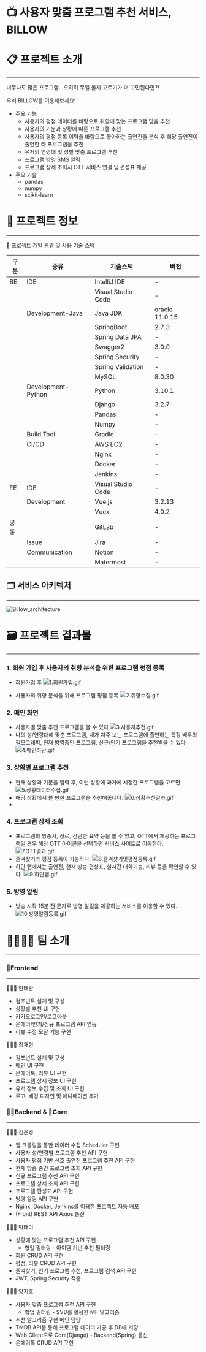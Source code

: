 # 📺 사용자 맞춤 프로그램 추천 서비스, BILLOW

# 📋 프로젝트 소개

---

너무나도 많은 프로그램.. 오히려 무얼 볼지 고르기가 더 고민된다면?!

우리 BILLOW를 이용해보세요!

- 주요 기능
    - 사용자의 평점 데이터를 바탕으로 취향에 맞는 프로그램 맞춤 추천
    - 사용자의 기분과 상황에 따른 프로그램 추천
    - 사용자의 평점 등록 이력을 바탕으로 좋아하는 출연진을 분석 후 해당 출연진이 출연한 타 프로그램을 추천
    - 유저의 연령대 및 성별 맞춤 프로그램 추천
    - 프로그램 방영 SMS 알림
    - 프로그램 상세 조회시 OTT 서비스 연결 및 편성표 제공
- 주요 기술
    - pandas
    - numpy
    - scikit-learn

# 📜 프로젝트 정보

---

🔨 프로젝트 개발 환경 및 사용 기술 스택


| 구분 | 종류               | 기술스택           | 버전           |
| ---- | ------------------ | ------------------ | -------------- |
| BE   | IDE                | IntelliJ IDE       | -              |
|      |                    | Visual Studio Code | -              |
|      | Development-Java   | Java JDK           | oracle 11.0.15 |
|      |                    | SpringBoot         | 2.7.3          |
|      |                    | Spring Data JPA    | -              |
|      |                    | Swagger2           | 3.0.0          |
|      |                    | Spring Security    | -              |
|      |                    | Spring Validation  | -              |
|      |                    | MySQL              | 8.0.30         |
|      | Development-Python | Python             | 3.10.1         |
|      |                    | Django             | 3.2.7          |
|      |                    | Pandas             | -              |
|      |                    | Numpy              | -              |
|      | Build Tool         | Gradle             | -              |
|      | CI/CD              | AWS EC2            | -              |
|      |                    | Nginx              | -              |
|      |                    | Docker             | -              |
|      |                    | Jenkins            | -              |
| FE   | IDE                | Visual Studio Code | -              |
|      | Development        | Vue.js             | 3.2.13         |
|      |                    | Vuex               | 4.0.2          |
| 공통 |                    | GitLab             | -              |
|      | Issue              | Jira               | -              |
|      | Communication      | Notion             | -              |
|      |                    | Matermost          | -              |

## 🗂 서비스 아키텍처

---

![Billow_architecture](./assets/Billow_architecture.png)

# 🗃 프로젝트 결과물

---
### 1. 회원 가입 후 사용자의 취향 분석을 위한 프로그램 평점 등록

- 회원가입 후
  ![1.회원가입.gif](assets/1.회원가입.gif)

- 사용자의 취향 분석을 위해 프로그램 평점 등록
  ![2.취향수집.gif](assets/2.취향수집.gif)

### 2. 메인 화면

- 사용자별 맞춤 추천 프로그램을 볼 수 있다
  ![3.사용자추천.gif](assets/3.사용자추천.gif)
- 나의 성/연령대에 맞춘 프로그램, 내가 자주 보는 프로그램에 출연하는 특정 배우의 필모그래피, 현재 방영중인 프로그램, 신규/인기 프로그램을 추천받을 수 있다
  ![4.메인하단.gif](assets/4.메인하단.gif)

### 3. 상황별 프로그램 추천

- 현재 상황과 기분을 입력 후, 이런 상황에 과거에 시청한 프로그램을 고르면
  ![5.상황데이터수집.gif](assets/5.상황데이터수집.gif)
- 해당 상황에서 볼 만한 프로그램을 추천해줍니다.
  ![6.상황추천결과.gif](assets/6.상황추천결과.gif)
- 
### 4. 프로그램 상세 조회

- 프로그램의 방송사, 장르, 간단한 요약 등을 볼 수 있고, OTT에서 제공하는 프로그램일 경우 해당 OTT 아이콘을 선택하면 서비스 사이트로 이동한다.
  ![7.OTT결과.gif](assets/7.OTT결과.gif)
- 즐겨찾기와 평점 등록이 가능하다.
  ![8.즐겨찾기및평점등록.gif](assets/8.즐겨찾기및평점등록.gif)
- 하단 탭에서는 출연진, 현재 방송 편성표, 실시간 대화기능, 리뷰 등을 확인할 수 있다.
  ![9.하단탭.gif](assets/9.하단탭.gif)

### 5. 방영 알림

- 방송 시작 15분 전 문자로 방영 알림을 제공하는 서비스를 이용할 수 있다.
  ![10.방영알림등록.gif](assets/10.방영알림등록.gif)
# 👨‍👩‍👧‍👦 팀 소개

---

### 🎨Frontend

---

🧑🏻‍💻 안태환

- 컴포넌트 설계 및 구성
- 상황별 추천 UI 구현
- 카카오로그인/로그아웃
- 온에어/인기/신규 프로그램 API 연동
- 리뷰 수정 모달 기능 구현

🧑🏻‍💻 최재현
- 컴포넌트 설계 및 구성
- 메인 UI 구현
- 온에어톡, 리뷰 UI 구현
- 프로그램 상세 정보 UI 구현
- 유저 정보 수집 및 조회 UI 구현
- 로고, 배경 디자인 및 애니메이션 추가

### 💪🏽Backend & 🧠Core

---

👩🏻‍💻 김은경

- 웹 크롤링을 통한 데이터 수집 Scheduler 구현
- 사용자 성/연령별 프로그램 추천 API 구현
- 사용자 평점 기반 선호 출연진 프로그램 추천 API 구현
- 현재 방송 중인 프로그램 조회 API 구현
- 신규 프로그램 추천 API 구현
- 프로그램 상세 조회 API 구현
- 프로그램 편성표 API 구현
- 방영 알림 API 구현
- Nginx, Docker, Jenkins를 이용한 프로젝트 자동 배포
- (Front) REST API Axios 통신

👩🏻‍💻 박태이

- 상황에 맞는 프로그램 추천 API 구현
  - 협업 필터링 - 아이템 기반 추천 필터링
- 회원 CRUD API 구현
- 평점, 리뷰 CRUD API 구현
- 즐겨찾기, 인기 프로그램 추천, 프로그램 검색 API 구현
- JWT, Spring Security 적용

🧑🏻‍💻 양지호

- 사용자 맞춤 프로그램 추천 API 구현
  - 협업 필터링 - SVD를  활용한 MF 알고리즘
- 추천 알고리즘 구현 메인 담당
- TMDB API를 통해 프로그램 데이터 가공 후 DB에 저장
- Web Client으로 Core(Django) - Backend(Spring) 통신
- 온에어톡 CRUD API 구현